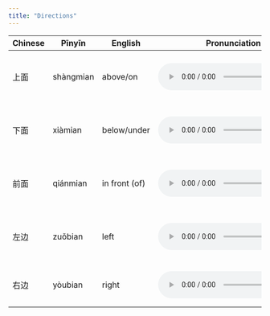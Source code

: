 ```yaml
---
title: "Directions"
---
```


 Chinese | Pīnyīn | English | Pronunciation | Tips
------------- | ------------- | ------------- | ------------- | -------------
上面|shàngmian|above/on|<audio controls src="/assets/audio/d-1.wav" class="audio-control" />|sh-ongue m-ee-un
下面|xiàmian|below/under|<audio controls src="/assets/audio/d-2.wav" class="audio-control" />|sh-ee-uh m-ee-un
前面|qiánmian|in front (of)|<audio controls src="/assets/audio/d-3.wav" class="audio-control" />|ch-ee-un m-ee-un
左边|zuǒbian|left|<audio controls src="/assets/audio/d-4.wav" class="audio-control" />|z-woo b-ee-un
右边|yòubian|right|<audio controls src="/assets/audio/d-5.wav" class="audio-control" />|ee-ou b-ee-un